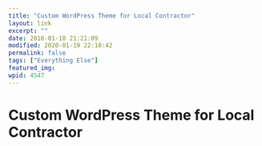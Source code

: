 ```yaml
---
title: "Custom WordPress Theme for Local Contractor"
layout: link
excerpt: ""
date: 2016-01-10 21:21:09
modified: 2020-01-19 22:10:42
permalink: false
tags: ["Everything Else"]
featured_img: 
wpid: 4547
---
```


# Custom WordPress Theme for Local Contractor


